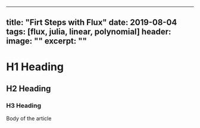 ----
title: "Firt Steps with Flux"
date: 2019-08-04
tags: [flux, julia, linear, polynomial]
header:
  image: ""
excerpt: ""
----

# H1 Heading

## H2 Heading

### H3 Heading

Body of the article